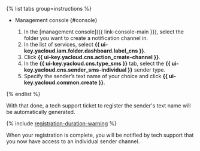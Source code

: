 {% list tabs group=instructions %}

- Management console {#console}

  1. In the [management console]({{ link-console-main }}), select the folder you want to create a notification channel in.
  1. In the list of services, select **{{ ui-key.yacloud.iam.folder.dashboard.label_cns }}**.
  1. Click **{{ ui-key.yacloud.cns.action_create-channel }}**.
  1. In the **{{ ui-key.yacloud.cns.type_sms }}** tab, select the **{{ ui-key.yacloud.cns.sender_sms-individual }}** sender type.
  1. Specify the sender’s text name of your choice and click **{{ ui-key.yacloud.common.create }}**.

{% endlist %}

With that done, a tech support ticket to register the sender's text name will be automatically generated.

{% include [registration-duration-warning](registration-duration-warning.md) %}

When your registration is complete, you will be notified by tech support that you now have access to an individual sender channel.